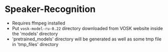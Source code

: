 # Speaker-Recognition
- Requires ffmpeg installed
- Put `vosk-model-ru-0.22` directory downloaded from VOSK website inside the 'models' directory
- 'pretrained_models' directory will be generated as well as some tmp file in 'tmp_files' directory
